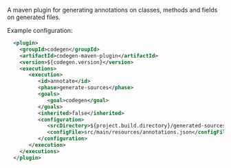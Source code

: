 A maven plugin for generating annotations on classes, methods and fields on generated files.

Example configuration:
```xml
  <plugin>
    <groupId>codegen</groupId>
    <artifactId>codegen-maven-plugin</artifactId>
    <version>${codegen.version}</version>
    <executions>
       <execution>
          <id>annotate</id>
          <phase>generate-sources</phase>
          <goals>
             <goal>codegen</goal>
          </goals>
          <inherited>false</inherited>
          <configuration>
             <srcDirectory>${project.build.directory}/generated-sources/xjc</srcDirectory>
             <configFile>src/main/resources/annotations.json</configFile>
          </configuration>
       </execution>
    </executions>
  </plugin>
``` 